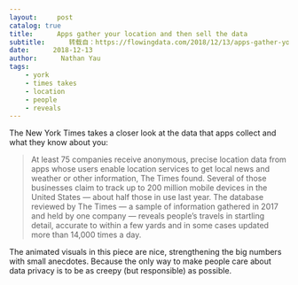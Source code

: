 ```yaml
---
layout:     post
catalog: true
title:      Apps gather your location and then sell the data
subtitle:      转载自：https://flowingdata.com/2018/12/13/apps-gather-your-location-and-then-sell-the-data/
date:      2018-12-13
author:      Nathan Yau
tags:
    - york
    - times takes
    - location
    - people
    - reveals
---
```


The New York Times takes a closer look at the data that apps collect and what they know about you: 

> At least 75 companies receive anonymous, precise location data from apps whose users enable location services to get local news and weather or other information, The Times found. Several of those businesses claim to track up to 200 million mobile devices in the United States — about half those in use last year. The database reviewed by The Times — a sample of information gathered in 2017 and held by one company — reveals people’s travels in startling detail, accurate to within a few yards and in some cases updated more than 14,000 times a day.

The animated visuals in this piece are nice, strengthening the big numbers with small anecdotes. Because the only way to make people care about data privacy is to be as creepy (but responsible) as possible.
